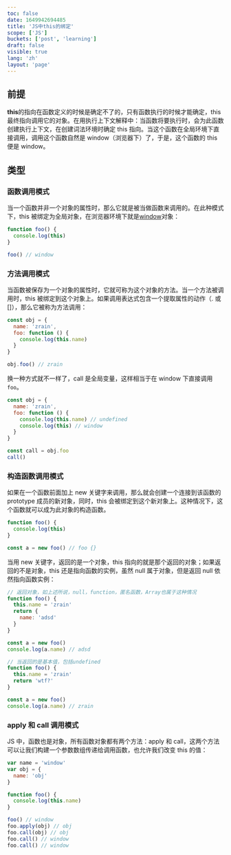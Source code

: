 ```yaml
---
toc: false
date: 1649942694485
title: 'JS中this的绑定'
scope: ['JS']
buckets: ['post', 'learning']
draft: false
visible: true
lang: 'zh'
layout: 'page'
---
```


## 前提

**this**的指向在函数定义的时候是确定不了的，只有函数执行的时候才能确定，this 最终指向调用它的对象。在用执行上下文解释中：当函数将要执行时，会为此函数创建执行上下文，在创建词法环境时确定 this 指向。当这个函数在全局环境下直接调用，调用这个函数自然是 window（浏览器下）了，于是，这个函数的 this 便是 window。

## 类型

### 函数调用模式

当一个函数并非一个对象的属性时，那么它就是被当做函数来调用的。在此种模式下，this 被绑定为全局对象，在浏览器环境下就是[window](https://developer.mozilla.org/zh-CN/docs/Web/API/Window/window)对象：

```js
function foo() {
  console.log(this)
}

foo() // window
```

### 方法调用模式

当函数被保存为一个对象的属性时，它就可称为这个对象的方法。当一个方法被调用时，this 被绑定到这个对象上。如果调用表达式包含一个提取属性的动作（. 或 []），那么它被称为方法调用：

```js
const obj = {
  name: 'zrain',
  foo: function () {
    console.log(this.name)
  }
}

obj.foo() // zrain
```

换一种方式就不一样了，call 是全局变量，这样相当于在 window 下直接调用`foo`。

```js
const obj = {
  name: 'zrain',
  foo: function () {
    console.log(this.name) // undefined
    console.log(this) // window
  }
}

const call = obj.foo
call()
```

### 构造函数调用模式

如果在一个函数前面加上 new 关键字来调用，那么就会创建一个连接到该函数的 prototype 成员的新对象，同时，this 会被绑定到这个新对象上。这种情况下，这个函数就可以成为此对象的构造函数。

```js
function foo() {
  console.log(this)
}

const a = new foo() // foo {}
```

当用 new 关键字，返回的是一个对象，this 指向的就是那个返回的对象；如果返回的不是对象，this 还是指向函数的实例，虽然 null 属于对象，但是返回 null 依然指向函数实例：

```js
// 返回对象，如上述所说，null，function，匿名函数，Array也属于这种情况
function foo() {
  this.name = 'zrain'
  return {
    name: 'adsd'
  }
}

const a = new foo()
console.log(a.name) // adsd

// 当返回的是基本值，包括undefined
function foo() {
  this.name = 'zrain'
  return 'wtf?'
}

const a = new foo()
console.log(a.name) // zrain
```

### apply 和 call 调用模式

JS 中，函数也是对象，所有函数对象都有两个方法：apply 和 call，这两个方法可以让我们构建一个参数数组传递给调用函数，也允许我们改变 this 的值：

```js
var name = 'window'
var obj = {
  name: 'obj'
}

function foo() {
  console.log(this.name)
}

foo() // window
foo.apply(obj) // obj
foo.call(obj) // obj
foo.call() // window
foo.call() // window
```
